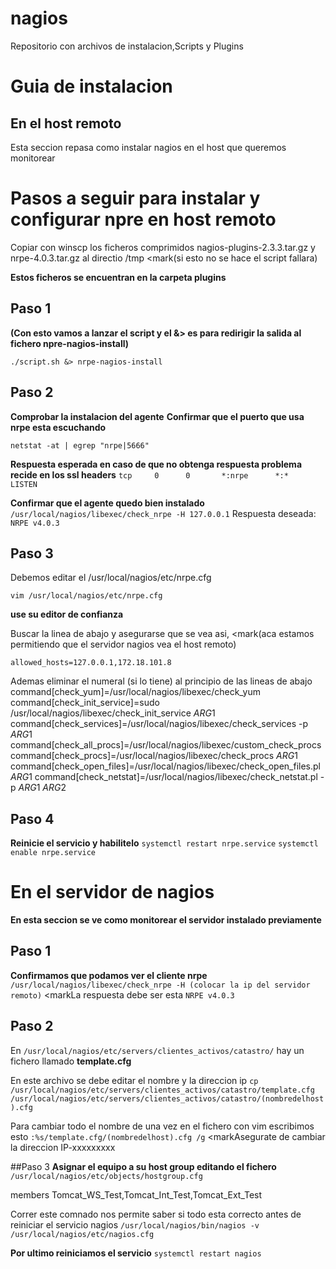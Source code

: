 # nagios
Repositorio con archivos de instalacion,Scripts y Plugins 

# Guia de instalacion 

## En el host remoto
Esta seccion repasa como instalar nagios en el host que queremos monitorear
# Pasos a seguir para instalar y configurar npre en host remoto

Copiar con winscp los ficheros comprimidos nagios-plugins-2.3.3.tar.gz y nrpe-4.0.3.tar.gz al directio /tmp
<mark(si esto no se hace el script fallara)</mark>

**Estos ficheros se encuentran en la carpeta plugins**

## Paso 1

**(Con esto vamos a lanzar el script y el &> es para redirigir la salida al fichero npre-nagios-install)**

`./script.sh &> nrpe-nagios-install`


## Paso 2 
**Comprobar la instalacion del agente**
**Confirmar que el puerto que usa nrpe esta escuchando**

`netstat -at | egrep "nrpe|5666"`

**Respuesta esperada en caso de que no obtenga respuesta problema recide en los ssl headers**
`tcp     0      0       *:nrpe      *:*      LISTEN`

**Confirmar que el agente quedo bien instalado**
`/usr/local/nagios/libexec/check_nrpe -H 127.0.0.1`
Respuesta deseada:
`NRPE v4.0.3`

 

## Paso 3
Debemos editar el /usr/local/nagios/etc/nrpe.cfg

`vim /usr/local/nagios/etc/nrpe.cfg`

 **use su editor de confianza**

Buscar la linea de abajo y asegurarse que se vea asi, <mark(aca estamos permitiendo que el servidor nagios vea el host remoto)</mark>

`allowed_hosts=127.0.0.1,172.18.101.8`

Ademas eliminar el numeral (si lo tiene) al principio de las lineas de abajo
command[check_yum]=/usr/local/nagios/libexec/check_yum
command[check_init_service]=sudo /usr/local/nagios/libexec/check_init_service $ARG1$
command[check_services]=/usr/local/nagios/libexec/check_services -p $ARG1$
command[check_all_procs]=/usr/local/nagios/libexec/custom_check_procs
command[check_procs]=/usr/local/nagios/libexec/check_procs $ARG1$
command[check_open_files]=/usr/local/nagios/libexec/check_open_files.pl $ARG1$
command[check_netstat]=/usr/local/nagios/libexec/check_netstat.pl -p $ARG1$ $ARG2$

## Paso 4
**Reinicie el servicio y habilitelo** 
`systemctl restart nrpe.service`
`systemctl enable nrpe.service`

 

# En el servidor de nagios
**En esta seccion se ve como monitorear el servidor instalado previamente**
## Paso 1 
**Confirmamos que podamos ver el cliente nrpe**
`/usr/local/nagios/libexec/check_nrpe -H (colocar la ip del servidor remoto)`
<markLa respuesta debe ser esta</mark>
`NRPE v4.0.3`

 

## Paso 2
En `/usr/local/nagios/etc/servers/clientes_activos/catastro/` hay un fichero llamado **template.cfg**

En este archivo se debe editar el nombre y la direccion ip
`cp /usr/local/nagios/etc/servers/clientes_activos/catastro/template.cfg /usr/local/nagios/etc/servers/clientes_activos/catastro/(nombredelhost).cfg`

Para cambiar todo el nombre de una vez en el fichero con vim escribimos esto
`:%s/template.cfg/(nombredelhost).cfg /g`
<markAsegurate de cambiar la direccion IP-xxxxxxxxx</mark>

 

##Paso 3
**Asignar el equipo a su host group editando el fichero** 
`/usr/local/nagios/etc/objects/hostgroup.cfg`

 

members                                 Tomcat_WS_Test,Tomcat_Int_Test,Tomcat_Ext_Test

 

Correr este comnado nos permite saber si todo esta correcto antes de reiniciar el servicio nagios
`/usr/local/nagios/bin/nagios -v /usr/local/nagios/etc/nagios.cfg`

 

**Por ultimo reiniciamos el servicio**
`systemctl restart nagios`